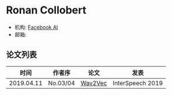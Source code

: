 # Ronan Collobert


- 机构: [Facebook AI](../Institutions/USA-Meta.AI.md)
- 邮箱: 

## 论文列表

| 时间 | 作者序 | 论文 | 发表 |
|:-:|:-:|---|---|
| 2019.04.11 | No.03/04 | [Wav2Vec](../Models/Speech_Representaion/2019.04.11_Wav2Vec.md) | InterSpeech 2019 |